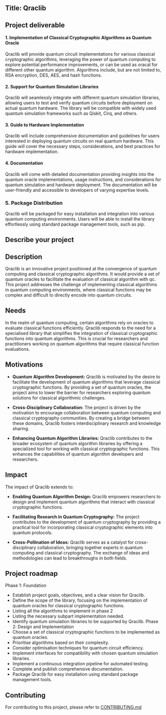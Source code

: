 ## Title: Qraclib
## Project deliverable
#### 1. Implementation of Classical Cryptographic Algorithms as Quantum Oracle

Qraclib will provide quantum circuit implementations for various classical cryptographic algorithms, leveraging the power of quantum computing to explore potential performance improvements, or can be used as oracal for different other quantum algorithm. Algorithms include, but are not limited to, RSA encryption, DES, AES, and hash functions.

#### 2. Support for Quantum Simulation Libraries

Qraclib will seamlessly integrate with different quantum simulation libraries, allowing users to test and verify quantum circuits before deployment on actual quantum hardware. The library will be compatible with widely used quantum simulation frameworks such as Qiskit, Cirq, and others.

#### 3. Guide to Hardware Implementation

Qraclib will include comprehensive documentation and guidelines for users interested in deploying quantum circuits on real quantum hardware. This guide will cover the necessary steps, considerations, and best practices for hardware implementation.

#### 4. Documentation

Qraclib will come with detailed documentation providing insights into the quantum oracle implementations, usage instructions, and considerations for quantum simulation and hardware deployment. The documentation will be user-friendly and accessible to developers of varying expertise levels.

### 5. Package Distribution

Qraclib will be packaged for easy installation and integration into various quantum computing environments. Users will be able to install the library effortlessly using standard package management tools, such as pip.
## Describe your project
## Description

Qraclib is an innovative project positioned at the convergence of quantum computing and classical cryptographic algorithms. It would provide a set of quantum oracles to facilitate the evaluation of classical algorithm with qc. This project addresses the challenge of implementing classical algorithms in quantum computing environments, where classical functions may be complex and difficult to directly encode into quantum circuits.

## Needs

In the realm of quantum computing, certain algorithms rely on oracles to evaluate classical functions efficiently. Qraclib responds to the need for a specialised library that simplifies the integration of classical cryptographic functions into quantum algorithms. This is crucial for researchers and practitioners working on quantum algorithms that require classical function evaluations.

## Motivations

- **Quantum Algorithm Development:** Qraclib is motivated by the desire to facilitate the development of quantum algorithms that leverage classical cryptographic functions. By providing a set of quantum oracles, the project aims to lower the barrier for researchers exploring quantum solutions for classical algorithmic challenges.
    
- **Cross-Disciplinary Collaboration:** The project is driven by the motivation to encourage collaboration between quantum computing and classical cryptography communities. By creating a bridge between these domains, Qraclib fosters interdisciplinary research and knowledge sharing.
    
- **Enhancing Quantum Algorithm Libraries:** Qraclib contributes to the broader ecosystem of quantum algorithm libraries by offering a specialized tool for working with classical cryptographic functions. This enhances the capabilities of quantum algorithm developers and researchers.

## Impact

The impact of Qraclib extends to:

- **Enabling Quantum Algorithm Design:** Qraclib empowers researchers to design and implement quantum algorithms that interact with classical cryptographic functions.
    
- **Facilitating Research in Quantum Cryptography:** The project contributes to the development of quantum cryptography by providing a practical tool for incorporating classical cryptographic elements into quantum protocols.
    
- **Cross-Pollination of Ideas:** Qraclib serves as a catalyst for cross-disciplinary collaboration, bringing together experts in quantum computing and classical cryptography. The exchange of ideas and methodologies can lead to breakthroughs in both fields.
## Project roadmap

Phase 1: Foundation
- Establish project goals, objectives, and a clear vision for Qraclib.
- Define the scope of the library, focusing on the implementation of quantum oracles for classical cryptographic functions.
- Listing all the algorithms to implement in phase 2
- Listing the necessary subpart implementation needed.
- Identify quantum simulation libraries to be supported by Qraclib.
Phase 2: Design and Implementation
- Choose a set of classical cryptographic functions to be implemented as quantum oracles.
- Prioritise algorithms based on their complexity.
- Consider optimisation techniques for quantum circuit efficiency.
- Implement interfaces for compatibility with chosen quantum simulation libraries.
- Implement a continuous integration pipeline for automated testing.
- Complete and publish comprehensive documentation.
- Package Qraclib for easy installation using standard package management tools.


## Contributing
For contributing to this project, please refer to [CONTRIBUTING.md](/CONTRIBUTING.md)